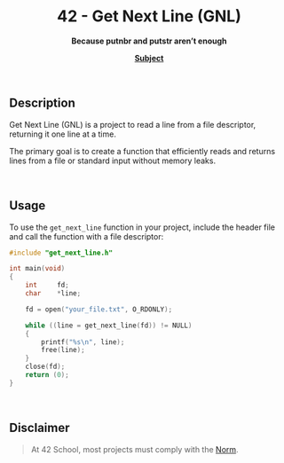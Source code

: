 <div align="center">
<h1>42 - Get Next Line (GNL)</h1>
<p><strong>Because putnbr and putstr aren’t enough</strong></a></p>
<p><a href="https://github.com/MathysCogne/42_Get-Next-Line/blob/main/subject/gnl.pdf"><strong>Subject</strong></a></p>
</br>
</div>

## Description

Get Next Line (GNL) is a project to read a line from a file descriptor, returning it one line at a time.

The primary goal is to create a function that efficiently reads and returns lines from a file or standard input without memory leaks.

</br>

## Usage
To use the `get_next_line` function in your project, include the header file and call the function with a file descriptor:

```c
#include "get_next_line.h"

int	main(void)
{
	int		fd;
	char	*line;

	fd = open("your_file.txt", O_RDONLY);

	while ((line = get_next_line(fd)) != NULL)
	{
		printf("%s\n", line);
		free(line);
	}
	close(fd);
	return (0);
}

```
</br>

## Disclaimer
> At 42 School, most projects must comply with the [Norm](https://github.com/42School/norminette/blob/master/pdf/en.norm.pdf).
